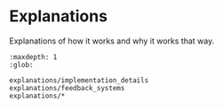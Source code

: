 # Explanations

Explanations of how it works and why it works that way.

```{toctree}
:maxdepth: 1
:glob:

explanations/implementation_details
explanations/feedback_systems
explanations/*
```
